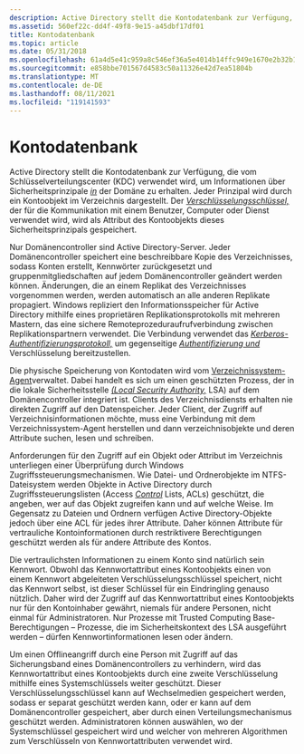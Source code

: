 ```yaml
---
description: Active Directory stellt die Kontodatenbank zur Verfügung, die vom Schlüsselverteilungscenter (KDC) verwendet wird, um Informationen zu Sicherheitsprinzipals in der Domäne zu erhalten.
ms.assetid: 560ef22c-dd4f-49f8-9e15-a45dbf17df01
title: Kontodatenbank
ms.topic: article
ms.date: 05/31/2018
ms.openlocfilehash: 61a4d5e41c959a8c546ef36a5e4014b14ffc949e1670e2b32b199a8c9368bfbd
ms.sourcegitcommit: e858bbe701567d4583c50a11326e42d7ea51804b
ms.translationtype: MT
ms.contentlocale: de-DE
ms.lasthandoff: 08/11/2021
ms.locfileid: "119141593"
---
```

# <a name="account-database"></a>Kontodatenbank

Active Directory stellt die [](/windows/desktop/SecGloss/k-gly) Kontodatenbank zur Verfügung, die vom Schlüsselverteilungscenter (KDC) verwendet wird, um Informationen über Sicherheitsprinzipale [*in*](/windows/desktop/SecGloss/s-gly) der Domäne zu erhalten. Jeder Prinzipal wird durch ein Kontoobjekt im Verzeichnis dargestellt. Der [*Verschlüsselungsschlüssel,*](/windows/desktop/SecGloss/e-gly) der für die Kommunikation mit einem Benutzer, Computer oder Dienst verwendet wird, wird als Attribut des Kontoobjekts dieses Sicherheitsprinzipals gespeichert.

Nur Domänencontroller sind Active Directory-Server. Jeder Domänencontroller speichert eine beschreibbare Kopie des Verzeichnisses, sodass Konten erstellt, Kennwörter zurückgesetzt und gruppenmitgliedschaften auf jedem Domänencontroller geändert werden können. Änderungen, die an einem Replikat des Verzeichnisses vorgenommen werden, werden automatisch an alle anderen Replikate propagiert. Windows repliziert den Informationsspeicher für Active Directory mithilfe eines proprietären Replikationsprotokolls mit mehreren Mastern, das eine sichere Remoteprozeduraufrufverbindung zwischen Replikationspartnern verwendet. Die Verbindung verwendet das [*Kerberos-Authentifizierungsprotokoll,*](/windows/desktop/SecGloss/k-gly) um gegenseitige [*Authentifizierung und*](/windows/desktop/SecGloss/a-gly) Verschlüsselung bereitzustellen.

Die physische Speicherung von Kontodaten wird vom [Verzeichnissystem-Agent](/windows/desktop/AD/directory-system-agent)verwaltet. Dabei handelt es sich um einen geschützten Prozess, der in die lokale Sicherheitsstelle [*(Local Security Authority,*](/windows/desktop/SecGloss/l-gly) LSA) auf dem Domänencontroller integriert ist. Clients des Verzeichnisdiensts erhalten nie direkten Zugriff auf den Datenspeicher. Jeder Client, der Zugriff auf Verzeichnisinformationen möchte, muss eine Verbindung mit dem Verzeichnissystem-Agent herstellen und dann verzeichnisobjekte und deren Attribute suchen, lesen und schreiben.

Anforderungen für den Zugriff auf ein Objekt oder Attribut im Verzeichnis unterliegen einer Überprüfung durch Windows Zugriffssteuerungsmechanismen. Wie Datei- und Ordnerobjekte im NTFS-Dateisystem werden Objekte in Active Directory durch Zugriffssteuerungslisten (Access [*Control*](/windows/desktop/SecGloss/a-gly) Lists, ACLs) geschützt, die angeben, wer auf das Objekt zugreifen kann und auf welche Weise. Im Gegensatz zu Dateien und Ordnern verfügen Active Directory-Objekte jedoch über eine ACL für jedes ihrer Attribute. Daher können Attribute für vertrauliche Kontoinformationen durch restriktivere Berechtigungen geschützt werden als für andere Attribute des Kontos.

Die vertraulichsten Informationen zu einem Konto sind natürlich sein Kennwort. Obwohl das Kennwortattribut eines Kontoobjekts einen von einem Kennwort abgeleiteten Verschlüsselungsschlüssel speichert, nicht das Kennwort selbst, ist dieser Schlüssel für ein Eindringling genauso nützlich. Daher wird der Zugriff auf das Kennwortattribut eines Kontoobjekts nur für den Kontoinhaber gewährt, niemals für andere Personen, nicht einmal für Administratoren. Nur Prozesse mit Trusted Computing Base-Berechtigungen [](/windows/desktop/SecGloss/c-gly) – Prozesse, die im Sicherheitskontext des LSA ausgeführt werden – dürfen Kennwortinformationen lesen oder ändern.

Um einen Offlineangriff durch eine Person mit Zugriff auf das Sicherungsband eines Domänencontrollers zu verhindern, wird das Kennwortattribut eines Kontoobjekts durch eine zweite Verschlüsselung mithilfe eines Systemschlüssels weiter geschützt. Dieser Verschlüsselungsschlüssel kann auf Wechselmedien gespeichert werden, sodass er separat geschützt werden kann, oder er kann auf dem Domänencontroller gespeichert, aber durch einen Verteilungsmechanismus geschützt werden. Administratoren können auswählen, wo der Systemschlüssel gespeichert wird und welcher von mehreren Algorithmen zum Verschlüsseln von Kennwortattributen verwendet wird.

 

 
